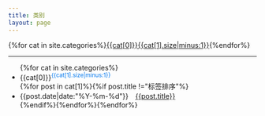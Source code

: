 ```yaml
---
title: 类别
layout: page
---
```


<div>
{%for cat in site.categories%}<a class="tagbox" href="#{{cat[0]}}">{{cat[0]}}<span>{{cat[1].size|minus:1}}</span></a>{%endfor%}
</div>

<hr>

<ul class="listing">
{%for cat in site.categories%}<li class="listing-seperator" id="{{cat[0]}}">{{cat[0]}}<sup style="color:#07e">{{cat[1].size|minus:1}}</sup></li>{%for post in cat[1]%}{%if post.title !="标签排序"%}<li class="listing-item"><time>{{post.date|date:"%Y-%m-%d"}}</time>　<a href="{{site.url}}{{post.url}}">{{post.title}}</a></li>{%endif%}{%endfor%}{%endfor%}
</ul>
